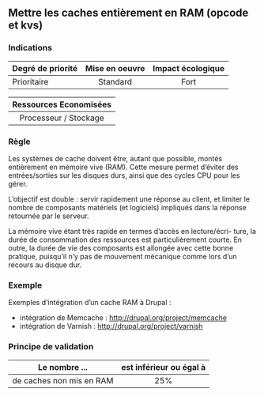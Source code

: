 ## Mettre les caches entièrement en RAM (opcode et kvs)
### Indications
| Degré de priorité |      Mise en oeuvre       |  Impact écologique    | 
|-------------------|:-------------------------:|:---------------------:|
| Prioritaire       |  Standard                 |    Fort               | 


|Ressources Economisées                                      |
|:----------------------------------------------------------:|
| Processeur / Stockage   |

### Règle
Les systèmes de cache doivent être, autant que possible, montés entièrement en mémoire vive (RAM). Cette mesure permet d’éviter des entrées/sorties sur les disques durs, ainsi que des cycles CPU pour les gérer.

L’objectif est double : servir rapidement une réponse au client, et limiter le nombre de composants matériels (et logiciels) impliqués dans la réponse retournée par le serveur.

La mémoire vive étant très rapide en termes d’accès en lecture/écri- ture, la durée de consommation des ressources est particulièrement courte. En outre, la durée de vie des composants est allongée avec cette bonne pratique, puisqu’il n’y pas de mouvement mécanique comme lors d’un recours au disque dur.

### Exemple
Exemples d’intégration d’un cache RAM à Drupal :
 - intégration de Memcache : http://drupal.org/project/memcache
 - intégration de Varnish : http://drupal.org/project/varnish

### Principe de validation

| Le nombre ...     | est inférieur ou égal à   |  
|-------------------|:-------------------------:|
| de caches non mis en RAM  | 25%  |
